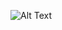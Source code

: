![Alt Text](https://media3.giphy.com/media/nwJlrpXmRDuow/giphy.gif?cid=ecf05e47hrxv1fvt24lizx64oi7jndxfno5wezp72ogejrbu&ep=v1_gifs_related&rid=giphy.gif&ct=g)
